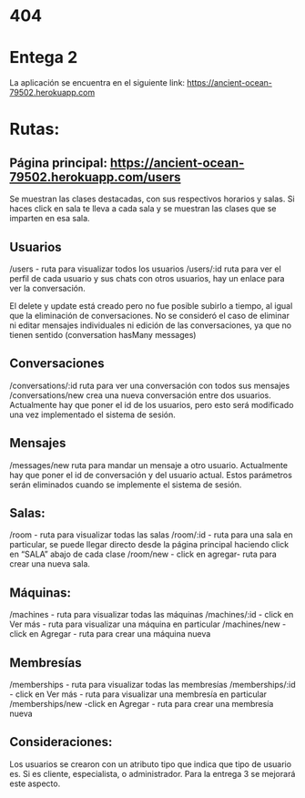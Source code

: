 # 404

# Entega 2
La aplicación se encuentra en el siguiente link: https://ancient-ocean-79502.herokuapp.com


# Rutas:
## Página principal: https://ancient-ocean-79502.herokuapp.com/users
Se muestran las clases destacadas, con sus respectivos horarios y salas. Si haces click en sala te lleva a cada sala y se muestran las clases que se imparten en esa sala.

## Usuarios
/users - ruta para visualizar todos los usuarios
/users/:id ruta para ver el perfil de cada usuario y sus chats con otros usuarios, hay un enlace para ver la conversación.

El delete y update está creado pero no fue posible subirlo a tiempo, al igual que la eliminación de conversaciones. No se consideró el caso de eliminar ni editar mensajes individuales ni edición de las conversaciones, ya que no tienen sentido (conversation hasMany messages)


## Conversaciones
/conversations/:id ruta para ver una conversación con todos sus mensajes
/conversations/new crea una nueva conversación entre dos usuarios. Actualmente hay que poner el id de los usuarios, pero esto será modificado una vez implementado el sistema de sesión.

## Mensajes
/messages/new ruta para mandar un mensaje a otro usuario. Actualmente hay que poner el id de conversación y del usuario actual. Estos parámetros serán eliminados cuando se implemente el sistema de sesión.

## Salas:
/room - ruta para visualizar todas las salas
/room/:id - ruta para una sala en particular, se puede llegar directo desde la página principal haciendo click en “SALA” abajo de cada clase
/room/new - click en agregar- ruta para crear una nueva sala.


## Máquinas:
/machines - ruta para visualizar todas las máquinas
/machines/:id - click en Ver más - ruta para visualizar una máquina en particular
/machines/new -click en Agregar - ruta para crear una máquina nueva

## Membresías
/memberships - ruta para visualizar todas las membresías
/memberships/:id - click en Ver más - ruta para visualizar una membresía en particular
/memberships/new -click en Agregar - ruta para crear una membresía nueva

## Consideraciones:

Los usuarios se crearon con un atributo tipo que indica que tipo de usuario es. Si es cliente, especialista, o administrador. Para la entrega 3 se mejorará este aspecto.
